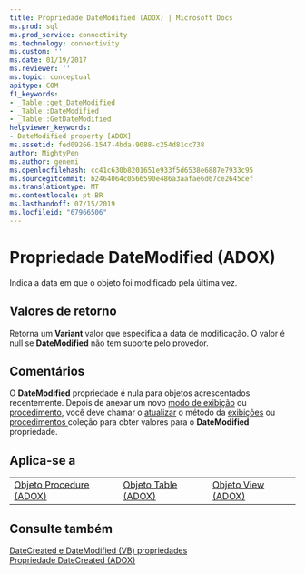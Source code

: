 ```yaml
---
title: Propriedade DateModified (ADOX) | Microsoft Docs
ms.prod: sql
ms.prod_service: connectivity
ms.technology: connectivity
ms.custom: ''
ms.date: 01/19/2017
ms.reviewer: ''
ms.topic: conceptual
apitype: COM
f1_keywords:
- _Table::get_DateModified
- _Table::DateModified
- _Table::GetDateModified
helpviewer_keywords:
- DateModified property [ADOX]
ms.assetid: fed09266-1547-4bda-9088-c254d81cc738
author: MightyPen
ms.author: genemi
ms.openlocfilehash: cc41c630b8201651e933f5d6538e6887e7933c95
ms.sourcegitcommit: b2464064c0566590e486a3aafae6d67ce2645cef
ms.translationtype: MT
ms.contentlocale: pt-BR
ms.lasthandoff: 07/15/2019
ms.locfileid: "67966506"
---
```

# <a name="datemodified-property-adox"></a>Propriedade DateModified (ADOX)
Indica a data em que o objeto foi modificado pela última vez.  
  
## <a name="return-values"></a>Valores de retorno  
 Retorna um **Variant** valor que especifica a data de modificação. O valor é null se **DateModified** não tem suporte pelo provedor.  
  
## <a name="remarks"></a>Comentários  
 O **DateModified** propriedade é nula para objetos acrescentados recentemente. Depois de anexar um novo [modo de exibição](../../../ado/reference/adox-api/view-object-adox.md) ou [procedimento](../../../ado/reference/adox-api/procedure-object-adox.md), você deve chamar o [atualizar](../../../ado/reference/ado-api/refresh-method-ado.md) o método da [exibições](../../../ado/reference/adox-api/views-collection-adox.md) ou [procedimentos ](../../../ado/reference/adox-api/procedures-collection-adox.md) coleção para obter valores para o **DateModified** propriedade.  
  
## <a name="applies-to"></a>Aplica-se a  
  
||||  
|-|-|-|  
|[Objeto Procedure (ADOX)](../../../ado/reference/adox-api/procedure-object-adox.md)|[Objeto Table (ADOX)](../../../ado/reference/adox-api/table-object-adox.md)|[Objeto View (ADOX)](../../../ado/reference/adox-api/view-object-adox.md)|  
  
## <a name="see-also"></a>Consulte também  
 [DateCreated e DateModified (VB) propriedades](../../../ado/reference/adox-api/datecreated-and-datemodified-properties-example-vb.md)   
 [Propriedade DateCreated (ADOX)](../../../ado/reference/adox-api/datecreated-property-adox.md)
